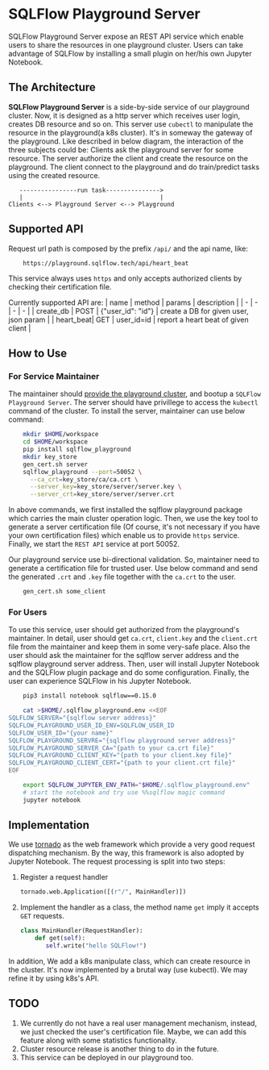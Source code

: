 # SQLFlow Playground Server

SQLFlow Playground Server expose an REST API service which enable users to share
the resources in one playground cluster. Users can take advantage of SQLFlow by
installing a small plugin on her/his own Jupyter Notebook.

## The Architecture

**SQLFlow Playground Server** is a side-by-side service of our playground cluster.
Now, it is designed as a http server which receives user login, creates DB
resource and so on. This server use `cubectl` to manipulate the resource in
the playground(a k8s cluster). It's in someway the gateway of the playground.
Like described in below diagram, the interaction of the three subjects could
be: Clients ask the playground server for some resource. The server authorize
the client and create the resource on the playground. The client connect to
the playground and do train/predict tasks using the created resource.

```
   ----------------run task--------------->
   |                                      |
Clients <--> Playground Server <--> Playground
```

## Supported API

Request url path is composed by the prefix `/api/` and the api name, like:

```url
    https://playground.sqlflow.tech/api/heart_beat
```
This service always uses `https` and only accepts authorized clients
by checking their certification file.

Currently supported API are:
| name | method | params | description |
| - | - | - | - |
| create_db | POST | {"user_id": "id"} | create a DB for given user, json param |
| heart_beat| GET  | user_id=id | report a heart beat of given client |


## How to Use

### For Service Maintainer
The maintainer should [provide the playground cluster](../dev.md), and
bootup a `SQLFlow Playground Server`.  The server should have privillege
to access the `kubectl` command of the cluster.  To install the server,
maintainer can use below command:
```bash
    mkdir $HOME/workspace
    cd $HOME/workspace
    pip install sqlflow_playground
    mkdir key_store
    gen_cert.sh server
    sqlflow_playground --port=50052 \
      --ca_crt=key_store/ca/ca.crt \
      --server_key=key_store/server/server.key \
      --server_crt=key_store/server/server.crt
```
In above commands, we first installed the sqlflow playground package
which carries the main cluster operation logic.  Then, we use the key
tool to generate a server certification file (Of course, it's not necessary
if you have your own certification files) which enable us to provide
`https` service.  Finally, we start the `REST API` service at port 50052.

Our playground service use bi-directional validation.  So, maintainer need
to generate a certification file for trusted user. Use below command and
send the generated `.crt` and `.key` file together with the `ca.crt` to
the user.

```bash
    gen_cert.sh some_client
```

### For Users
To use this service, user should get authorized from the playground's maintainer.
In detail, user should get `ca.crt`, `client.key` and the `client.crt` file from
the maintainer and keep them in some very-safe place. Also the user should ask
the maintainer for the sqlflow server address and the sqlflow playground server
address. Then, user will install Jupyter Notebook and the SQLFlow plugin package
and do some configuration. Finally, the user can experience SQLFlow in his Jupyter 
Notebook.

```bash
    pip3 install notebook sqlflow==0.15.0

    cat >$HOME/.sqlflow_playground.env <<EOF
SQLFLOW_SERVER="{sqlflow server address}"
SQLFLOW_PLAYGROUND_USER_ID_ENV=SQLFLOW_USER_ID
SQLFLOW_USER_ID="{your name}"
SQLFLOW_PLAYGROUND_SERVRE="{sqlflow playground server address}"
SQLFLOW_PLAYGROUND_SERVER_CA="{path to your ca.crt file}"
SQLFLOW_PLAYGROUND_CLIENT_KEY="{path to your client.key file}"
SQLFLOW_PLAYGROUND_CLIENT_CERT="{path to your client.crt file}"
EOF

    export SQLFLOW_JUPYTER_ENV_PATH="$HOME/.sqlflow_playground.env"
    # start the notebook and try use %%sqlflow magic command
    jupyter notebook
```

## Implementation

We use [tornado](https://www.tornadoweb.org/) as the web framework which provide
a very good request dispatching mechanism. By the way, this framework is also
adopted by Jupyter Notebook. The request processing is split into two steps:

1. Register a request handler

    ```python
    tornado.web.Application([(r"/", MainHandler)])
    ```
1. Implement the handler as a class, the method name `get` imply
    it accepts `GET` requests.

    ```python
    class MainHandler(RequestHandler):
        def get(self):
           self.write("hello SQLFlow!") 
    ```
In addition, We add a k8s manipulate class, which can create resource in the
cluster. It's now implemented by a brutal way (use kubectl). We may refine it
by using k8s's API.

## TODO

1. We currently do not have a real user management mechanism, instead, we just
checked the user's certification file. Maybe, we can add this feature along
with some statistics functionality.
1. Cluster resource release is another thing to do in the future.
1. This service can be deployed in our playground too.
